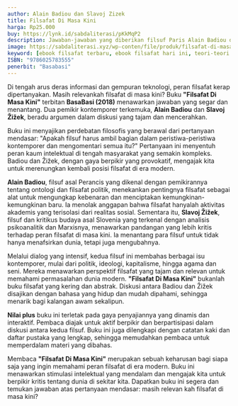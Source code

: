 ```yaml
---
author: Alain Badiou dan Slavoj Zizek
title: Filsafat Di Masa Kini
harga: Rp25.000
buy: https://lynk.id/sabdaliterasi/pKkMqP2
description: Jawaban-jawaban yang diberikan filsuf Paris Alain Badiou dan filsuf serta psikoanalis Slovenia Slavoj Žižek dalam diskusi mereka tentang tema ini di Wina.
image: https://sabdaliterasi.xyz/wp-conten/file/produk/filsafat-di-masa-kini.jpg
keyword: [ebook filsafat terbaru, ebook filsafat hari ini, teori-teori filsafat terbaru, Alain Badiou, Slavoj Zizek]
ISBN: "9786025783555"
penerbit: "Basabasi"
---
```

<p>Di tengah arus deras informasi dan gempuran teknologi, peran filsafat kerap dipertanyakan. Masih relevankah filsafat di masa kini? Buku <strong>"Filsafat Di Masa Kini"</strong> terbitan <strong>BasaBasi (2018)</strong> menawarkan jawaban yang segar dan menantang. Dua pemikir kontemporer terkemuka, <strong>Alain Badiou</strong> dan <strong>Slavoj Žižek</strong>, beradu argumen dalam diskusi yang tajam dan mencerahkan.</p><p>Buku ini menyajikan perdebatan filosofis yang berawal dari pertanyaan mendasar: "Apakah filsuf harus ambil bagian dalam peristiwa-peristiwa kontemporer dan mengomentari semua itu?" Pertanyaan ini menyentuh peran kaum intelektual di tengah masyarakat yang semakin kompleks. Badiou dan Žižek, dengan gaya berpikir yang provokatif, mengajak kita untuk merenungkan kembali posisi filsafat di era modern.</p><p><strong>Alain Badiou</strong>, filsuf asal Perancis yang dikenal dengan pemikirannya tentang ontologi dan filsafat politik, menekankan pentingnya filsafat sebagai alat untuk mengungkap kebenaran dan menciptakan kemungkinan-kemungkinan baru. Ia menolak anggapan bahwa filsafat hanyalah aktivitas akademis yang terisolasi dari realitas sosial. Sementara itu, <strong>Slavoj Žižek</strong>, filsuf dan kritikus budaya asal Slovenia yang terkenal dengan analisis psikoanalitik dan Marxisnya, menawarkan pandangan yang lebih kritis terhadap peran filsafat di masa kini. Ia menantang para filsuf untuk tidak hanya menafsirkan dunia, tetapi juga mengubahnya.</p><p>Melalui dialog yang intensif, kedua filsuf ini membahas berbagai isu kontemporer, mulai dari politik, ideologi, kapitalisme, hingga agama dan seni. Mereka menawarkan perspektif filsafat yang tajam dan relevan untuk memahami permasalahan dunia modern. <strong>"Filsafat Di Masa Kini"</strong> bukanlah buku filsafat yang kering dan abstrak. Diskusi antara Badiou dan Žižek disajikan dengan bahasa yang hidup dan mudah dipahami, sehingga menarik bagi kalangan awam sekalipun.</p><p><strong>Nilai plus</strong> buku ini terletak pada gaya penyajiannya yang dinamis dan interaktif. Pembaca diajak untuk aktif berpikir dan berpartisipasi dalam diskusi antara kedua filsuf. Buku ini juga dilengkapi dengan catatan kaki dan daftar pustaka yang lengkap, sehingga memudahkan pembaca untuk memperdalam materi yang dibahas.</p><p>Membaca <strong>"Filsafat Di Masa Kini"</strong> merupakan sebuah keharusan bagi siapa saja yang ingin memahami peran filsafat di era modern. Buku ini menawarkan stimulasi intelektual yang mendalam dan mengajak kita untuk berpikir kritis tentang dunia di sekitar kita. Dapatkan buku ini segera dan temukan jawaban atas pertanyaan mendasar: masih relevan kah filsafat di masa kini?</p>


